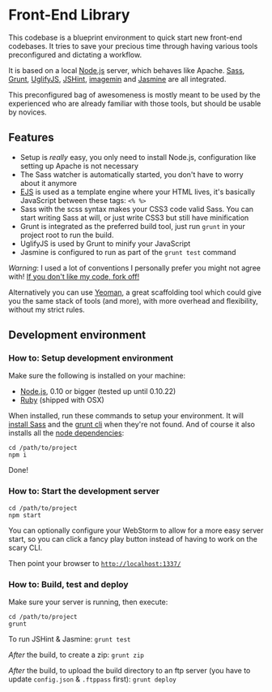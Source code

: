 # Front-End Library
This codebase is a blueprint environment to quick start new front-end codebases. It tries to save your precious time
through having various tools preconfigured and dictating a workflow.

It is based on a local [Node.js](http://nodejs.org/) server, which behaves like Apache. [Sass](http://sass-lang.com/),
[Grunt](http://gruntjs.com/), [UglifyJS](http://github.com/mishoo/UglifyJS), [JSHint](http://www.jshint.com/),
[imagemin](https://github.com/gruntjs/grunt-contrib-imagemin) and [Jasmine](http://pivotal.github.io/jasmine/) are all
integrated.

This preconfigured bag of awesomeness is mostly meant to be used by the experienced who are already familiar with those
tools, but should be usable by novices.

## Features
- Setup is *really* easy, you only need to install Node.js, configuration like setting up Apache is not necessary
- The Sass watcher is automatically started, you don't have to worry about it anymore
- [EJS](http://embeddedjs.com/) is used as a template engine where your HTML lives, it's basically JavaScript between
these tags: `<% %>`
- Sass with the scss syntax makes your CSS3 code valid Sass. You can start writing Sass at will, or just write CSS3 but
still have minification
- Grunt is integrated as the preferred build tool, just run `grunt` in your project root to run the build.
- UglifyJS is used by Grunt to minify your JavaScript
- Jasmine is configured to run as part of the `grunt test` command

*Warning*: I used a lot of conventions I personally prefer you might not agree with!
[If you don't like my code, fork off!](http://www.flickr.com/photos/codepo8/5018350616/)

Alternatively you can use [Yeoman](http://yeoman.io/), a great scaffolding tool which could give you the same stack of
tools (and more), with more overhead and flexibility, without my strict rules.

## Development environment

### How to: Setup development environment
Make sure the following is installed on your machine:

- [Node.js](http://nodejs.org/), 0.10 or bigger (tested up until 0.10.22)
- [Ruby](http://www.ruby-lang.org/en/) (shipped with OSX)

When installed, run these commands to setup your environment. It will
[install Sass](http://sass-lang.com/docs/yardoc/file.SASS_REFERENCE.html#using_sass) and the
[grunt cli](https://github.com/gruntjs/grunt-cli) when they're not found. And of course it also installs all the
[node dependencies](https://github.com/branneman/frontend-library/blob/master/package.json):

    cd /path/to/project
    npm i

Done!

### How to: Start the development server

    cd /path/to/project
    npm start

You can optionally configure your WebStorm to allow for a more easy server start, so you can click a fancy play button
instead of having to work on the scary CLI.

Then point your browser to [`http://localhost:1337/`](http://localhost:1337/)

### How to: Build, test and deploy
Make sure your server is running, then execute:

    cd /path/to/project
    grunt

To run JSHint & Jasmine: `grunt test`

*After* the build, to create a zip: `grunt zip`

*After* the build, to upload the build directory to an ftp server (you have to update `config.json` & `.ftppass` first):
`grunt deploy`
